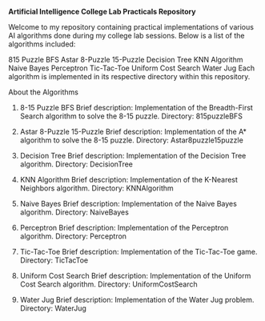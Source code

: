 **Artificial Intelligence College Lab Practicals Repository**

Welcome to my repository containing practical implementations of various AI algorithms done during my college lab sessions. Below is a list of the algorithms included:

815 Puzzle BFS
Astar 8-Puzzle 15-Puzzle
Decision Tree
KNN Algorithm
Naive Bayes
Perceptron
Tic-Tac-Toe
Uniform Cost Search
Water Jug
Each algorithm is implemented in its respective directory within this repository.

About the Algorithms
1. 8-15 Puzzle BFS
Brief description: Implementation of the Breadth-First Search algorithm to solve the 8-15 puzzle.
Directory: 815puzzleBFS

3. Astar 8-Puzzle 15-Puzzle
Brief description: Implementation of the A* algorithm to solve the 8-15 puzzle.
Directory: Astar8puzzle15puzzle

5. Decision Tree
Brief description: Implementation of the Decision Tree algorithm.
Directory: DecisionTree

7. KNN Algorithm
Brief description: Implementation of the K-Nearest Neighbors algorithm.
Directory: KNNAlgorithm

8. Naive Bayes
Brief description: Implementation of the Naive Bayes algorithm.
Directory: NaiveBayes

9. Perceptron
Brief description: Implementation of the Perceptron algorithm.
Directory: Perceptron

10. Tic-Tac-Toe
Brief description: Implementation of the Tic-Tac-Toe game.
Directory: TicTacToe

11. Uniform Cost Search
Brief description: Implementation of the Uniform Cost Search algorithm.
Directory: UniformCostSearch

12. Water Jug
Brief description: Implementation of the Water Jug problem.
Directory: WaterJug

